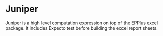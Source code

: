 # Juniper

Juniper is a high level computation expression on top of the EPPlus excel package. It includes Expecto test before building the excel report sheets.
